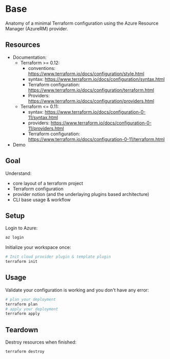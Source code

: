 # Base
Anatomy of a minimal Terraform configuration using the Azure Resource Manager (AzureRM) provider.

## Resources
- Documentation:
  - Terraform >= 0.12:
    - conventions: https://www.terraform.io/docs/configuration/style.html
    - syntax: https://www.terraform.io/docs/configuration/syntax.html
    - Terraform configuration: https://www.terraform.io/docs/configuration/terraform.html
    - Providers: https://www.terraform.io/docs/configuration/providers.html
  - Terraform <= 0.11:
    - syntax: https://www.terraform.io/docs/configuration-0-11/syntax.html
    - providers: https://www.terraform.io/docs/configuration-0-11/providers.html
    - Terraform configuration: https://www.terraform.io/docs/configuration-0-11/terraform.html
- Demo

## Goal
Understand:
- core layout of a terraform project
- Terraform configuration
- provider notion (and the underlaying plugins based architecture)
- CLI base usage & workflow

## Setup
Login to Azure:
```bash
az login
```

Initialize your workspace once:
```bash
# Init cloud provider plugin & template plugin
terraform init
```

## Usage
Validate your configuration is working and you don't have any error:
```bash
# plan your deployment
terraform plan
# apply your deployment
terraform apply
```

## Teardown
Destroy resources when finished:
```bash
terraform destroy
```
